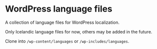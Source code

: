 WordPress language files
===================

A collection of language files for WordPress localization.

Only Icelandic language files for now, others may be added in the future.

Clone into `/wp-content/languages` or `/wp-includes/languages`.
